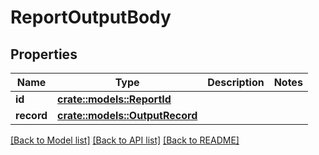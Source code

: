 # ReportOutputBody

## Properties

Name | Type | Description | Notes
------------ | ------------- | ------------- | -------------
**id** | [**crate::models::ReportId**](ReportId.md) |  | 
**record** | [**crate::models::OutputRecord**](OutputRecord.md) |  | 

[[Back to Model list]](../README.md#documentation-for-models) [[Back to API list]](../README.md#documentation-for-api-endpoints) [[Back to README]](../README.md)


